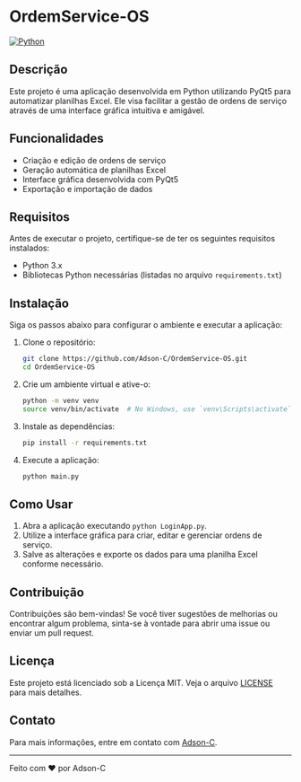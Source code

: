 # OrdemService-OS

[![Python](https://img.shields.io/badge/Python-100%25-blue.svg)](https://www.python.org/)

## Descrição
Este projeto é uma aplicação desenvolvida em Python utilizando PyQt5 para automatizar planilhas Excel. Ele visa facilitar a gestão de ordens de serviço através de uma interface gráfica intuitiva e amigável.

## Funcionalidades
- Criação e edição de ordens de serviço
- Geração automática de planilhas Excel
- Interface gráfica desenvolvida com PyQt5
- Exportação e importação de dados

## Requisitos
Antes de executar o projeto, certifique-se de ter os seguintes requisitos instalados:
- Python 3.x
- Bibliotecas Python necessárias (listadas no arquivo `requirements.txt`)

## Instalação
Siga os passos abaixo para configurar o ambiente e executar a aplicação:

1. Clone o repositório:
    ```bash
    git clone https://github.com/Adson-C/OrdemService-OS.git
    cd OrdemService-OS
    ```

2. Crie um ambiente virtual e ative-o:
    ```bash
    python -m venv venv
    source venv/bin/activate  # No Windows, use `venv\Scripts\activate`
    ```

3. Instale as dependências:
    ```bash
    pip install -r requirements.txt
    ```

4. Execute a aplicação:
    ```bash
    python main.py
    ```

## Como Usar
1. Abra a aplicação executando `python LoginApp.py`.
2. Utilize a interface gráfica para criar, editar e gerenciar ordens de serviço.
3. Salve as alterações e exporte os dados para uma planilha Excel conforme necessário.

## Contribuição
Contribuições são bem-vindas! Se você tiver sugestões de melhorias ou encontrar algum problema, sinta-se à vontade para abrir uma issue ou enviar um pull request.

## Licença
Este projeto está licenciado sob a Licença MIT. Veja o arquivo [LICENSE](./LICENSE) para mais detalhes.

## Contato
Para mais informações, entre em contato com [Adson-C](https://github.com/Adson-C).

---

Feito com ❤️ por Adson-C